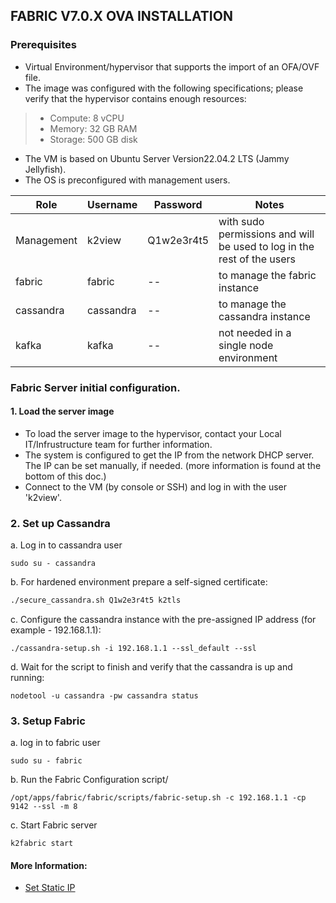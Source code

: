 
## FABRIC V7.0.X OVA INSTALLATION

### Prerequisites

* Virtual Environment/hypervisor that supports the import of an OFA/OVF file.
* The image was configured with the following specifications; please verify that the hypervisor contains enough resources:
> * Compute: 8 vCPU
> * Memory: 32 GB RAM
> * Storage: 500 GB disk
* The VM is based on Ubuntu Server Version22.04.2 LTS (Jammy Jellyfish).
* The OS is preconfigured with management users.

    
| Role           | Username    | Password      | Notes 
| ----------     | ---------- | ---------- | ---------- | 
|  Management      | k2view    | Q1w2e3r4t5   | with sudo permissions and will be used to log in the rest of the users |
|  fabric         | fabric     |--   | to manage the fabric instance |
|  cassandra      | cassandra  | --| to manage the cassandra instance |
|  kafka          | kafka      | --| not needed in a single node environment |

    

### Fabric Server initial configuration.

#### 1. Load the server image
* To load the server image to the hypervisor, contact your Local IT/Infrustructure team for further information.
* The system is configured to get the IP from the network DHCP server. The IP can be set manually, if needed. (more information is found at the bottom of this doc.) 
* Connect to the VM (by console or SSH) and log in with the user 'k2view'.


### 2. Set up Cassandra

a. Log in to cassandra user
```
sudo su - cassandra
```

b. For hardened environment prepare a self-signed certificate:
```bash
./secure_cassandra.sh Q1w2e3r4t5 k2tls
```

c. Configure the cassandra instance with the pre-assigned IP address (for example - 192.168.1.1): 
```
./cassandra-setup.sh -i 192.168.1.1 --ssl_default --ssl
``` 
      

	
	
d. Wait for the script to finish and verify that the cassandra is up and running:
```
nodetool -u cassandra -pw cassandra status
```
### 3. Setup Fabric
a. log in to fabric user
``` 
sudo su - fabric
```
b. Run the Fabric Configuration script/
```
/opt/apps/fabric/fabric/scripts/fabric-setup.sh -c 192.168.1.1 -cp 9142 --ssl -m 8
```
c. Start Fabric server
```
k2fabric start
```








#### More Information:
<ul>      
<li>
<a href="/articles/98_maintenance_and_operational/Installations/OVA/Set_Static_IP.md">Set Static IP</a></li>
